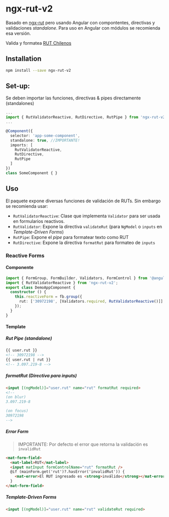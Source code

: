# ngx-rut-v2

Basado en [ngx-rut](https://github.com/danieldiazastudillo/ngx-rut) pero usando Angular con compontentes, directivas y validaciones _standalone_. Para uso en Angular con módulos se recomienda esa versión.

Valida y formatea [RUT Chilenos](https://en.wikipedia.org/wiki/National_identification_number#Chile)

## Installation

```bash
npm install --save ngx-rut-v2
```


## Set-up:

Se deben importar las funciones, directivas & pipes directamente (standalones)

```typescript
...
import { RutValidatorReactive, RutDirective, RutPipe } from 'ngx-rut-v2';
...

@Component({
  selector: 'app-some-component',
  standalone: true, //IMPORTANTE!
  imports: [    
    RutValidatorReactive,
    RutDirective,
    RutPipe
  ] 
})
class SomeComponent { }
```


## Uso

El paquete expone diversas funciones de validación de RUTs. Sin embargo se recomienda usar:
- `RutValidatorReactive`: Clase que implementa `Validator` para ser usada en formularios reactivos.
- `RutValidator`: Expone la directiva `validateRut` (para `NgModel` o `inputs` en _Template-Driven Forms_)
- `RutPipe`: Expone el _pipe_ para formatear texto como RUT
- `RutDirective`: Expone la directiva `formatRut` para formateo de `inputs`


### Reactive Forms

#### Componente
```typescript
import { FormGroup, FormBuilder, Validators, FormControl } from '@angular/forms';
import { RutValidatorReactive } from 'ngx-rut-v2';
export class DemoAppComponent {
  constructor () {
    this.reactiveForm = fb.group({
      rut: ['30972198', [Validators.required, RutValidatorReactive()]]
    });
  }
}
```

#### Template

##### Rut Pipe (standalone)

```html
{{ user.rut }}
<!-- 30972198 -->
{{ user.rut | rut }}
<!-- 3.097.219-8 -->
```

##### formatRut (Directiva para inputs)
```html
<input [(ngModel)]="user.rut" name="rut" formatRut required>
<!--
(on blur)
3.097.219-8

(on focus)
30972198
-->
```
##### Error Form

>IMPORTANTE: Por defecto el error que retorna la validación es `invalidRut`

```html
<mat-form-field>
  <mat-label>RUT</mat-label>
  <input matInput formControlName="rut" formatRut />
  @if (mainForm.get('rut')?.hasError('invalidRut')) {
    <mat-error>El RUT ingresado es <strong>inválido</strong></mat-error>
  }
</mat-form-field>
```

##### Template-Driven Forms
```html
<input [(ngModel)]="user.rut" name="rut" validateRut required>
```




